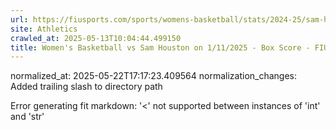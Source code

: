 ```yaml
---
url: https://fiusports.com/sports/womens-basketball/stats/2024-25/sam-houston/boxscore/12633/
site: Athletics
crawled_at: 2025-05-13T10:04:44.499150
title: Women's Basketball vs Sam Houston on 1/11/2025 - Box Score - FIU Athletics
---
```

normalized_at: 2025-05-22T17:17:23.409564
normalization_changes: Added trailing slash to directory path

Error generating fit markdown: '<' not supported between instances of 'int' and 'str'